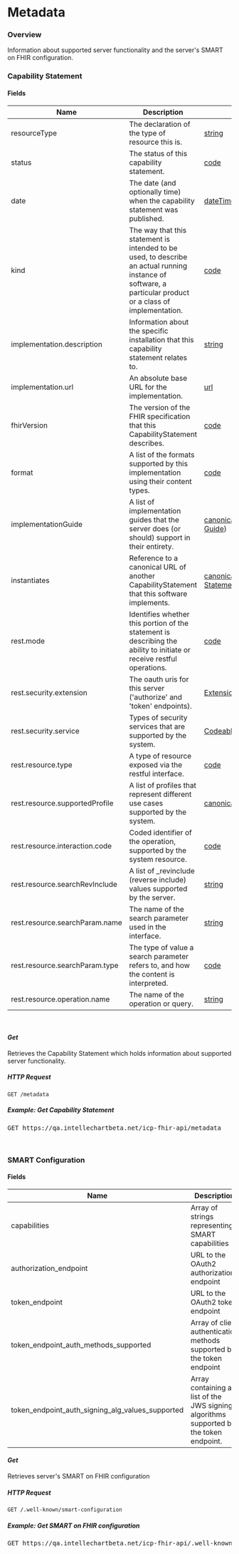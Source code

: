 # Metadata

### Overview

Information about supported server functionality and the server's SMART on FHIR configuration.

### Capability Statement

#### Fields

| Name                           | Description                                                                                                                                                | Type                                                                                                                                            |
| ------------------------------ | ---------------------------------------------------------------------------------------------------------------------------------------------------------- | ----------------------------------------------------------------------------------------------------------------------------------------------- |
| resourceType                   | The declaration of the type of resource this is.                                                                                                           | [string](https://www.hl7.org/fhirdatatypes.html#string)                                                                                     |
| status                         | The status of this capability statement.                                                                                                                   | [code](https://www.hl7.org/fhirdatatypes.html#code)                                                                                         |
| date                           | The date (and optionally time) when the capability statement was published.                                                                                | [dateTime](https://www.hl7.org/fhirdatatypes.html#dateTime)                                                                                 |
| kind                           | The way that this statement is intended to be used, to describe an actual running instance of software, a particular product or a class of implementation. | [code](https://www.hl7.org/fhirdatatypes.html#code)                                                                                         |
| implementation.description     | Information about the specific installation that this capability statement relates to.                                                                     | [string](https://www.hl7.org/fhirdatatypes.html#string)                                                                                     |
| implementation.url             | An absolute base URL for the implementation.                                                                                                               | [url](https://www.hl7.org/fhirdatatypes.html#url)                                                                                           |
| fhirVersion                    | The version of the FHIR specification that this CapabilityStatement describes.                                                                             | [code](https://www.hl7.org/fhirdatatypes.html#code)                                                                                         |
| format                         | A list of the formats supported by this implementation using their content types.                                                                          | [code](https://www.hl7.org/fhirdatatypes.html#code)                                                                                         |
| implementationGuide            | A list of implementation guides that the server does (or should) support in their entirety.                                                                | [canonical](https://www.hl7.org/fhirdatatypes.html#canonical)([Implementation Guide](https://www.hl7.org/fhirimplementationguide.html)) |
| instantiates                   | Reference to a canonical URL of another CapabilityStatement that this software implements.                                                                 | [canonical](https://www.hl7.org/fhirdatatypes.html#canonical)([Capabiliy Statement](https://www.hl7.org/fhircapabilitystatement.html))  |
| rest.mode                      | Identifies whether this portion of the statement is describing the ability to initiate or receive restful operations.                                      | [code](https://www.hl7.org/fhirdatatypes.html#code)                                                                                         |
| rest.security.extension        | The oauth uris for this server ('authorize' and 'token' endpoints).                                                                                        | [Extension](https://www.hl7.org/fhirextensibility.html#Extension)                                                                           |
| rest.security.service          | Types of security services that are supported by the system.                                                                                               | [CodeableConcept](https://www.hl7.org/fhirdatatypes.html#CodeableConcept)                                                                   |
| rest.resource.type             | A type of resource exposed via the restful interface.                                                                                                      | [code](https://www.hl7.org/fhirdatatypes.html#code)                                                                                         |
| rest.resource.supportedProfile | A list of profiles that represent different use cases supported by the system.                                                                             | [canonical](https://www.hl7.org/fhirdatatypes.html#canonical)([StructureDefinition](https://www.hl7.org/fhirstructuredefinition.html))  |
| rest.resource.interaction.code | Coded identifier of the operation, supported by the system resource.                                                                                       | [code](https://www.hl7.org/fhirdatatypes.html#code)                                                                                         |
| rest.resource.searchRevInclude | A list of \_revinclude (reverse include) values supported by the server.                                                                                   | [string](https://www.hl7.org/fhirdatatypes.html#string)                                                                                     |
| rest.resource.searchParam.name | The name of the search parameter used in the interface.                                                                                                    | [string](https://www.hl7.org/fhirdatatypes.html#string)                                                                                     |
| rest.resource.searchParam.type | The type of value a search parameter refers to, and how the content is interpreted.                                                                        | [code](https://www.hl7.org/fhirdatatypes.html#code)                                                                                         |
| rest.resource.operation.name   | The name of the operation or query.                                                                                                                        | [string](https://www.hl7.org/fhirdatatypes.html#string)                                                                                     |

&nbsp;

#### _Get_

Retrieves the Capability Statement which holds information about supported server functionality.

##### HTTP Request

`GET /metadata`

##### Example: Get Capability Statement

<pre class="center-column">
GET https://qa.intellechartbeta.net/icp-fhir-api/metadata
</pre>

&nbsp;

### SMART Configuration

#### Fields

| Name                                             | Description                                                                            | Type                                                        |
| ------------------------------------------------ | -------------------------------------------------------------------------------------- | ----------------------------------------------------------- |
| capabilities                                     | Array of strings representing SMART capabilities                                       | [string](https://www.hl7.org/fhirdatatypes.html#string) |
| authorization_endpoint                           | URL to the OAuth2 authorization endpoint                                               | [url](https://www.hl7.org/fhirdatatypes.html#url)       |
| token_endpoint                                   | URL to the OAuth2 token endpoint                                                       | [url](https://www.hl7.org/fhirdatatypes.html#url)       |
| token_endpoint_auth_methods_supported            | Array of client authentication methods supported by the token endpoint                 | [string](https://www.hl7.org/fhirdatatypes.html#string) |
| token_endpoint_auth_signing_alg_values_supported | Array containing a list of the JWS signing algorithms supported by the token endpoint. | [string](https://www.hl7.org/fhirdatatypes.html#string) |

#### _Get_

Retrieves server's SMART on FHIR configuration

##### HTTP Request

`GET /.well-known/smart-configuration`

##### Example: Get SMART on FHIR configuration

<pre class="center-column">
GET https://qa.intellechartbeta.net/icp-fhir-api/.well-known/smart-configuration
</pre>

&nbsp;
